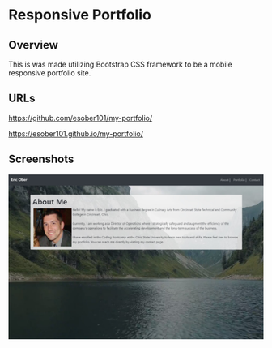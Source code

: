 # Responsive Portfolio

## Overview

This is was made utilizing Bootstrap CSS framework to be a mobile responsive portfolio site.

## URLs

https://github.com/esober101/my-portfolio/

https://esober101.github.io/my-portfolio/

## Screenshots

![Screenshot](images/portfolio.jpg "Screenshot")

